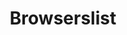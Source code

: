 ---
codehost: https://github.com/browserslist/browserslist
logohandle: browserslist
sort: browserslist
title: Browserslist
twitter: https://x.com/Browserslist
website: https://browsersl.ist/
---